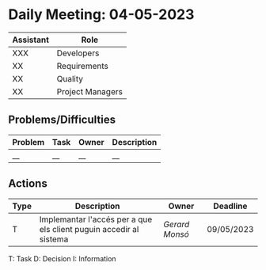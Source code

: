 # Daily Meeting: 04-05-2023

| Assistant | Role             |  
|-----------|------------------|
| XXX       | Developers       |   
| XX        | Requirements     |  
| XX        | Quality          |
| XX        | Project Managers |

## Problems/Difficulties

| Problem | Task | Owner | Description |
|---------|------|-------|-------------|
| __      | __   | __    | __          |

## Actions

| Type | Description                                                | Owner          | Deadline   |
|------|------------------------------------------------------------|----------------|------------|
| T    | Implemantar l'accés per a que els client puguin accedir al sistema | _Gerard Monsó_ | 09/05/2023 |

T: Task
D: Decision
I: Information
